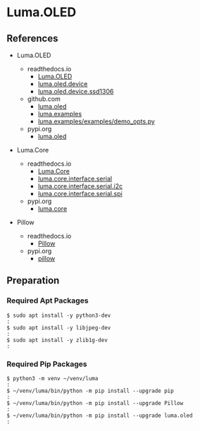 # Luma.OLED

## References

- Luma.OLED
  - readthedocs.io
    - [Luma.OLED](<https://luma-oled.readthedocs.io/en/latest/index.html>)
    - [luma.oled.device](<https://luma-oled.readthedocs.io/en/latest/api-documentation.html>)
    - [luma.oled.device.ssd1306](<https://luma-oled.readthedocs.io/en/latest/api-documentation.html#luma.oled.device.ssd1306>)
  - github.com
    - [luma.oled](<https://github.com/rm-hull/luma.oled>)
    - [luma.examples](<https://github.com/rm-hull/luma.examples>)
    - [luma.examples/examples/demo_opts.py](<https://github.com/rm-hull/luma.examples/blob/main/examples/demo_opts.py>)
  - pypi.org
    - [luma.oled](<https://pypi.org/project/luma.oled/>)

- Luma.Core
  - readthedocs.io
    - [Luma.Core](<https://luma-core.readthedocs.io/en/latest/index.html>)
    - [luma.core.interface.serial](<https://luma-core.readthedocs.io/en/latest/interface.html>)
    - [luma.core.interface.serial.i2c](<https://luma-core.readthedocs.io/en/latest/interface.html#luma.core.interface.serial.i2c>)
    - [luma.core.interface.serial.spi](<https://luma-core.readthedocs.io/en/latest/interface.html#luma.core.interface.serial.spi>)
  - pypi.org
    - [luma.core](<https://pypi.org/project/luma.core/>)

- Pillow
  - readthedocs.io
    - [Pillow](<https://pillow.readthedocs.io/en/stable/>)
  - pypi.org
    - [pillow](<https://pypi.org/project/pillow/>)

## Preparation

### Required Apt Packages

```shell
$ sudo apt install -y python3-dev
:
$ sudo apt install -y libjpeg-dev
:
$ sudo apt install -y zlib1g-dev
:
```

### Required Pip Packages

```shell
$ python3 -m venv ~/venv/luma
:
$ ~/venv/luma/bin/python -m pip install --upgrade pip
:
$ ~/venv/luma/bin/python -m pip install --upgrade Pillow
:
$ ~/venv/luma/bin/python -m pip install --upgrade luma.oled
:
```
